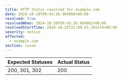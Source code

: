 ```yaml
---
title: HTTP Status resolved for example.com
date: 2024-10-28T09:43:26.964968+00:00
resolved: True
resolvedWhen: 2024-10-28T09:43:26.964982+00:00
resolvedStartTime: 2024-10-25T21:09:43.191474+00:00
severity: notice
affected:
  - example.com
section: issue
---
```


| Expected Statuses | Actual Status  |
|-------------------|----------------|
| 200, 301, 302 | 200 |
